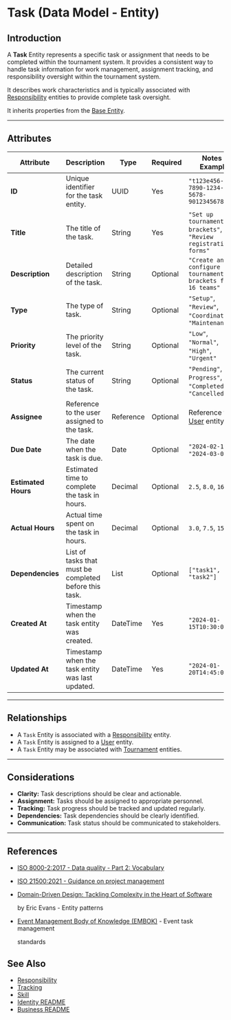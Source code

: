 # **Task** (Data Model - Entity)

## **Introduction**

A **Task** Entity represents a specific task or assignment that needs to be completed within the tournament system. It
provides a consistent way to handle task information for work management, assignment tracking, and responsibility
oversight within the tournament system.

It describes work characteristics and is typically associated with [Responsibility](responsibility.md) entities to
provide complete task oversight.

It inherits properties from the [Base Entity](../../../foundation/base_entity.md).

---

## **Attributes**

| Attribute           | Description                                            | Type      | Required | Notes / Example                                               |
| ------------------- | ------------------------------------------------------ | --------- | -------- | ------------------------------------------------------------- |
| **ID**              | Unique identifier for the task entity.                 | UUID      | Yes      | `"t123e456-7890-1234-5678-901234567890"`                      |
| **Title**           | The title of the task.                                 | String    | Yes      | `"Set up tournament brackets"`, `"Review registration forms"` |
| **Description**     | Detailed description of the task.                      | String    | Optional | `"Create and configure tournament brackets for 16 teams"`     |
| **Type**            | The type of task.                                      | String    | Optional | `"Setup"`, `"Review"`, `"Coordination"`, `"Maintenance"`      |
| **Priority**        | The priority level of the task.                        | String    | Optional | `"Low"`, `"Normal"`, `"High"`, `"Urgent"`                     |
| **Status**          | The current status of the task.                        | String    | Optional | `"Pending"`, `"In Progress"`, `"Completed"`, `"Cancelled"`    |
| **Assignee**        | Reference to the user assigned to the task.            | Reference | Optional | Reference to [User](../../account/account.md) entity                           |
| **Due Date**        | The date when the task is due.                         | Date      | Optional | `"2024-02-15"`, `"2024-03-01"`                                |
| **Estimated Hours** | Estimated time to complete the task in hours.          | Decimal   | Optional | `2.5`, `8.0`, `16.0`                                          |
| **Actual Hours**    | Actual time spent on the task in hours.                | Decimal   | Optional | `3.0`, `7.5`, `15.0`                                          |
| **Dependencies**    | List of tasks that must be completed before this task. | List      | Optional | `["task1", "task2"]`                                          |
| **Created At**      | Timestamp when the task entity was created.            | DateTime  | Yes      | `"2024-01-15T10:30:00Z"`                                      |
| **Updated At**      | Timestamp when the task entity was last updated.       | DateTime  | Yes      | `"2024-01-20T14:45:00Z"`                                      |

---

## **Relationships**

- A `Task` Entity is associated with a [Responsibility](responsibility.md) entity.
- A `Task` Entity is assigned to a [User](../../account/account.md) entity.
- A `Task` Entity may be associated with [Tournament](../../../tournament/README.md) entities.

---

## **Considerations**

- **Clarity:** Task descriptions should be clear and actionable.
- **Assignment:** Tasks should be assigned to appropriate personnel.
- **Tracking:** Task progress should be tracked and updated regularly.
- **Dependencies:** Task dependencies should be clearly identified.
- **Communication:** Task status should be communicated to stakeholders.

---

## References

- [ISO 8000-2:2017 - Data quality - Part 2: Vocabulary](https://www.iso.org/standard/36326.html)
- [ISO 21500:2021 - Guidance on project management](https://www.iso.org/standard/50003.html)
- [Domain-Driven Design: Tackling Complexity in the Heart of Software](https://www.amazon.com/Domain-Driven-Design-Tackling-Complexity-Software/dp/0321125215)

  by Eric Evans - Entity patterns

- [Event Management Body of Knowledge (EMBOK)](https://www.embok.org/index.php/embok-model) - Event task management

  standards

## See Also

- [Responsibility](../../../identity/role/responsibility/responsibility.md)
- [Tracking](../../../identity/role/responsibility/tracking.md)
- [Skill](../../../identity/role/responsibility/skill.md)
- [Identity README](../../../identity/README.md)
- [Business README](../../../README.md)
